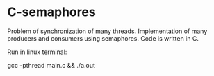 # C-semaphores
Problem of synchronization of many threads. Implementation of many producers and consumers using semaphores. Code is written in C.



Run in linux terminal: 

gcc -pthread main.c && ./a.out
